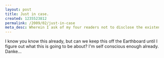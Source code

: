 ```yaml
--- 
layout: post
title: Just in case.
created: 1235523812
permalink: /2009/02/just-in-case
meta_desc: Wherein I ask of my four readers not to disclose the existence of this blog until I get a few more under my belt.
---
```

I know you know this already, but can we keep this off the Earthboard until I figure out what this is going to be about?  I'm self conscious enough already.  Danke...
